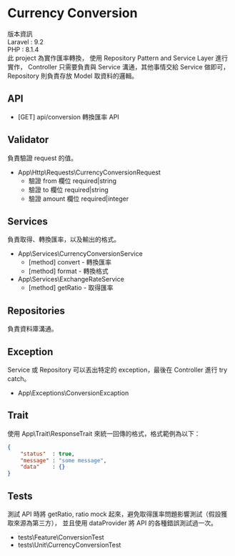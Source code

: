 # Currency Conversion
版本資訊<br>
Laravel : 9.2<br>
PHP     : 8.1.4<br>
此 project 為實作匯率轉換，
使用 Repository Pattern and Service Layer 進行實作，
Controller 只需要負責與 Service 溝通，其他事情交給 Service 做即可，
Repository 則負責存放 Model 取資料的邏輯。

## API
- [GET] api/conversion 轉換匯率 API

## Validator
負責驗證 request 的值。
- App\Http\Requests\CurrencyConversionRequest
    - 驗證 from   欄位 required|string
    - 驗證 to     欄位 required|string
    - 驗證 amount 欄位 required|integer

## Services
負責取得、轉換匯率，以及輸出的格式。
- App\Services\CurrencyConversionService
    - [method] convert - 轉換匯率
    - [method] format  - 轉換格式
- App\Services\ExchangeRateService
    - [method] getRatio - 取得匯率

## Repositories
負責資料庫溝通。

## Exception
Service 或 Repository 可以丟出特定的 exception，最後在 Controller 進行 try catch。
- App\Exceptions\ConversionExcaption

## Trait
使用 App\Trait\ResponseTrait 來統一回傳的格式，格式範例為以下：
```json
{
    "status"  : true,
    "message" : "some message",
    "data"    : {}
}
```

## Tests
測試 API 時將 getRatio, ratio mock 起來，避免取得匯率問題影響測試（假設獲取來源為第三方），
並且使用 dataProvider 將 API 的各種錯誤測試過一次。
- tests\Feature\ConversionTest
- tests\Unit\CurrencyConversionTest
